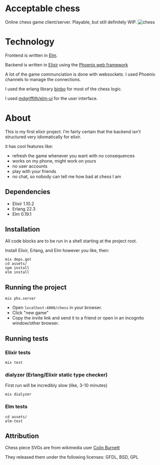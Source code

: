 # Acceptable chess

Online chess game client/server. Playable, but still definitely WIP.
![chess](readme-images/side-by-side-opening-short.gif)

# Technology
Frontend is written in [Elm](https://elm-lang.org/).

Backend is written in [Elixir](https://elixir-lang.org/) using the [Phoenix web framework](https://phoenixframework.org/)

A lot of the game communciation is done with websockets. I used Phoenix channels to manage the connections.

I used the erlang library [binbo](https://github.com/DOBRO/binbo) for most of the chess logic.

I used [mdgriffith/elm-ui](https://package.elm-lang.org/packages/mdgriffith/elm-ui/latest/) for the user interface.

# About
This is my first elixir project.
I'm fairly certain that the backend isn't structured very idiomatically for elixir. 

it has cool features like:
- refresh the game whenever you want with no consequences
- works on my phone, might work on yours
- no user accounts
- play with your friends
- no chat, so nobody can tell me how bad at chess I am

## Dependencies
- Elixir 1.10.2
- Erlang 22.3
- Elm 0.19.1

## Installation
All code blocks are to be run in a shell starting at the project root.

Install Elixir, Erlang, and Elm however you like, then:
```shell script
mix deps.get
cd assets/
npm install
elm install
```

## Running the project
```shell script
mix phx.server
```
- Open `localhost:4000/chess` in your browser.
- Click "new game"
- Copy the invite link and send it to a friend or open in an incognito window/other browser.


## Running tests
### Elixir tests
```shell script
mix test
```

### dialyzer (Erlang/Elixir static type checker)
First run will be incredibly slow (like, 3-10 minutes)
```shell script
mix dialyzer
```

### Elm tests
```shell script
cd assets/
elm-test
```

## Attribution
Chess piece SVGs are from wikimedia user [Colin Burnett](https://en.wikipedia.org/wiki/User:Cburnett)

They released them under the following licenses: GFDL, BSD, GPL
